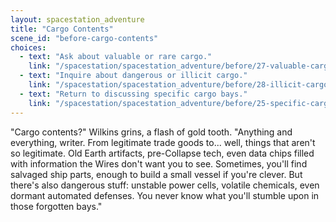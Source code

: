 ```yaml
---
layout: spacestation_adventure
title: "Cargo Contents"
scene_id: "before-cargo-contents"
choices:
  - text: "Ask about valuable or rare cargo."
    link: "/spacestation/spacestation_adventure/before/27-valuable-cargo/"
  - text: "Inquire about dangerous or illicit cargo."
    link: "/spacestation/spacestation_adventure/before/28-illicit-cargo/"
  - text: "Return to discussing specific cargo bays."
    link: "/spacestation/spacestation_adventure/before/25-specific-cargo-bays/"
---
```


"Cargo contents?" Wilkins grins, a flash of gold tooth. "Anything and everything, writer. From legitimate trade goods to... well, things that aren't so legitimate. Old Earth artifacts, pre-Collapse tech, even data chips filled with information the Wires don't want you to see. Sometimes, you'll find salvaged ship parts, enough to build a small vessel if you're clever. But there's also dangerous stuff: unstable power cells, volatile chemicals, even dormant automated defenses. You never know what you'll stumble upon in those forgotten bays."
